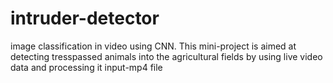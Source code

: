 # intruder-detector
image classification in video using CNN. 
This mini-project is aimed at detecting tresspassed animals into the agricultural fields by using live video data and processing it
input-mp4 file

